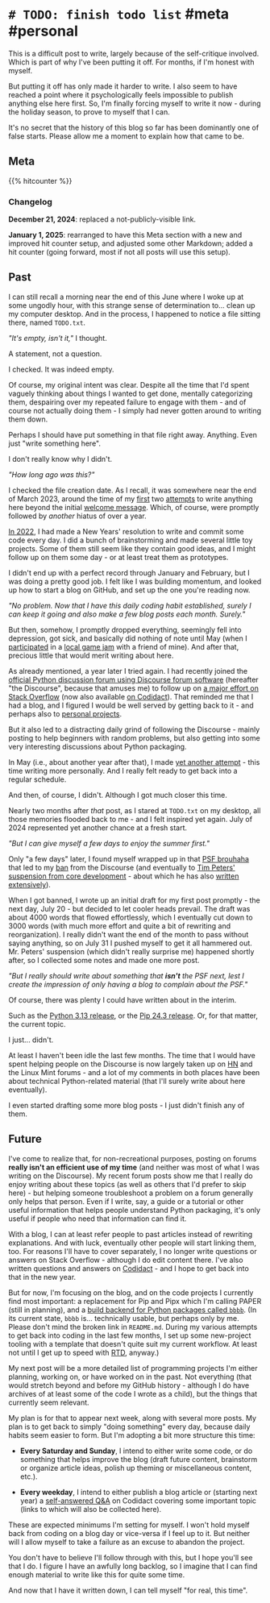 # `# TODO: finish todo list` #meta #personal

This is a difficult post to write, largely because of the self-critique involved. Which is part of why I've been putting it off. For months, if I'm honest with myself.

But putting it off has only made it harder to write. I also seem to have reached a point where it psychologically feels impossible to publish anything else here first. So, I'm finally forcing myself to write it now - during the holiday season, to prove to myself that I can.

It's no secret that the history of this blog so far has been dominantly one of false starts. Please allow me a moment to explain how that came to be.

<!-- TEASER_END -->

## Meta

{{% hitcounter %}}

### Changelog

**December 21, 2024**: replaced a not-publicly-visible link.

**January 1, 2025**: rearranged to have this Meta section with a new and improved hit counter setup, and adjusted some other Markdown; added a hit counter (going forward, most if not all posts will use this setup).

## Past

I can still recall a morning near the end of this June where I woke up at some ungodly hour, with this strange sense of determination to... clean up my computer desktop. And in the process, I happened to notice a file sitting there, named `TODO.txt`.

*"It's empty, isn't it,"* I thought.

A statement, not a question.

I checked. It was indeed empty.

Of course, my original intent was clear. Despite all the time that I'd spent vaguely thinking about things I wanted to get done, mentally categorizing them, despairing over my repeated failure to engage with them - and of course not actually doing them - I simply had never gotten around to writing them down.

Perhaps I should have put something in that file right away. Anything. Even just "write something here".

I don't really know why I didn't.

*"How long ago was this?"*

I checked the file creation date. As I recall, it was somewhere near the end of March 2023, around the time of my [first](/python-standard-library/2023/04/06/timing.html) two [attempts](/meta/2023/04/09/ah-yes-im-back-by-the-way.html) to write anything here beyond the initial [welcome message](/meta/2022/03/02/welcome.html). Which, of course, were promptly followed by *another* hiatus of over a year.

[In 2022](https://github.com/zahlman?tab=overview&from=2022-12-01&to=2022-12-31), I had made a New Years' resolution to write and commit some code every day. I did a bunch of brainstorming and made several little toy projects. Some of them still seem like they contain good ideas, and I might follow up on them some day - or at least treat them as prototypes.

I didn't end up with a perfect record through January and February, but I was doing a pretty good job. I felt like I was building momentum, and looked up how to start a blog on GitHub, and set up the one you're reading now.

*"No problem. Now that I have this daily coding habit established, surely I can keep it going and also make a few blog posts each month. Surely."*

But then, somehow, I promptly dropped everything, seemingly fell into depression, got sick, and basically did nothing of note until May (when I [participated](https://acidcube.itch.io/rod-one-out) in a [local game jam](https://www.tojam.ca/) with a friend of mine). And after that, precious little that would merit writing about here.

As already mentioned, a year later I tried again. I had recently joined the [official Python discussion forum using Discourse forum software](https://discuss.python.org) (hereafter "the Discourse", because that amuses me) to follow up on [a major effort on Stack Overflow](https://stackoverflow.com/questions/76105218) (now also available [on Codidact](https://software.codidact.com/posts/291791)). That reminded me that I had a blog, and I figured I would be well served by getting back to it - and perhaps also to [personal projects](https://github.com/zahlman/data).

But it also led to a distracting daily grind of following the Discourse - mainly posting to help beginners with random problems, but also getting into some very interesting discussions about Python packaging.

In May (i.e., about another year after that), I made [yet another attempt](/misc/2024/05/09/where-ive-been.html) - this time writing more personally. And I really felt ready to get back into a regular schedule.

And then, of course, I didn't. Although I got much closer this time.

Nearly two months after *that* post, as I stared at `TODO.txt` on my desktop, all those memories flooded back to me - and I felt inspired yet again. July of 2024 represented yet another chance at a fresh start.

*"But I can give myself a few days to enjoy the summer first."*

Only "a few days" later, I found myself wrapped up in that [PSF brouhaha](/politics/the-psf/2024/07/31/an-open-letter-to-the-psf-coc-wg.html) that led to my [ban](/dpo_archive) from the Discourse (and eventually to [Tim Peters' suspension from core development](/politics/the-psf/2024/08/10/open-letter-psf-coc-wg-addendum-1-tim-peters.html) - about which he has also [written extensively](https://tim-one.github.io/psf/)).

When I got banned, I wrote up an initial draft for my first post promptly - the next day, July 20 - but decided to let cooler heads prevail. The draft was about 4000 words that flowed effortlessly, which I eventually cut down to 3000 words (with much more effort and quite a bit of rewriting and reorganization). I really didn't want the end of the month to pass without saying anything, so on July 31 I pushed myself to get it all hammered out. Mr. Peters' suspension (which didn't really surprise me) happened shortly after, so I collected some notes and made one more post.

*"But I really should write about something that **isn't** the PSF next, lest I create the impression of only having a blog to complain about the PSF."*

Of course, there was plenty I could have written about in the interim. 

Such as the [Python 3.13 release](https://www.python.org/downloads/release/python-3130/), or the [Pip 24.3 release](https://pip.pypa.io/en/stable/news/#v24-3-1). Or, for that matter, the current topic.

I just... didn't.

At least I haven't been idle the last few months. The time that I would have spent helping people on the Discourse is now largely taken up on [HN](https://news.ycombinator.com) and the Linux Mint forums - and a lot of my comments in both places have been about technical Python-related material (that I'll surely write about here eventually).

I even started drafting some more blog posts - I just didn't finish any of them.

## Future

I've come to realize that, for non-recreational purposes, posting on forums **really isn't an efficient use of my time** (and neither was most of what I was writing on the Discourse). My recent forum posts show me that I really do enjoy writing about these topics (as well as others that I'd prefer to skip here) - but helping someone troubleshoot a problem on a forum generally only helps that person. Even if I write, say, a guide or a tutorial or other useful information that helps people understand Python packaging, it's only useful if people who need that information can find it.

With a blog, I can at least refer people to past articles instead of rewriting explanations. And with luck, eventually other people will start linking them, too. For reasons I'll have to cover separately, I no longer write questions or answers on Stack Overflow - although I do edit content there. I've also written questions and answers on [Codidact](https://codidact.com) - and I hope to get back into that in the new year.

But for now, I'm focusing on the blog, and on the code projects I currently find most important: a replacement for Pip and Pipx which I'm calling PAPER (still in planning), and a [build backend for Python packages called `bbbb`](https://github.com/zahlman/bbbb/). (In its current state, `bbbb` is... technically usable, but perhaps only by me. Please don't mind the broken link in `README.md`. During my various attempts to get back into coding in the last few months, I set up some new-project tooling with a template that doesn't quite suit my current workflow. At least not until I get up to speed with [RTD](https://about.readthedocs.com/), anyway.)

<!-- TODO update previous when bbbb is in better shape. -->

My next post will be a more detailed list of programming projects I'm either planning, working on, or have worked on in the past. Not everything (that would stretch beyond and before my GitHub history - although I do have archives of at least some of the code I wrote as a child), but the things that currently seem relevant.

My plan is for that to appear next week, along with several more posts. My plan is to get back to simply "doing something" every day, because daily habits seem easier to form. But I'm adopting a bit more structure this time:

* **Every Saturday and Sunday**, I intend to either write some code, or do something that helps improve the blog (draft future content, brainstorm or organize article ideas, polish up theming or miscellaneous content, etc.).

* **Every weekday**, I intend to either publish a blog article or (starting next year) a [self-answered Q&A](https://meta.stackoverflow.com/questions/426205) on Codidact covering some important topic (links to which will also be collected here).

These are expected minimums I'm setting for myself. I won't hold myself back from coding on a blog day or vice-versa if I feel up to it. But neither will I allow myself to take a failure as an excuse to abandon the project.

You don't have to believe I'll follow through with this, but I hope you'll see that I do. I figure I have an awfully long backlog, so I imagine that I can find enough material to write like this for quite some time.

And now that I have it written down, I can tell myself "for real, this time".
